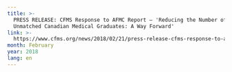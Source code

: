 ```yaml
---
title: >-
  PRESS RELEASE: CFMS Response to AFMC Report – 'Reducing the Number of
  Unmatched Canadian Medical Graduates: A Way Forward'
link: >-
  https://www.cfms.org/news/2018/02/21/press-release-cfms-response-to-afmc-report-reducing-the-number-of-unmatched-canadian-medical-graduates-a-way-forward.html
month: February
year: 2018
lang: en
---
```


